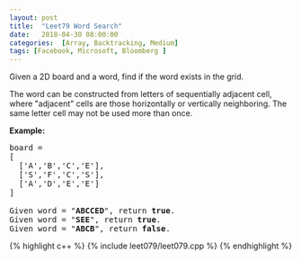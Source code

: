 ```yaml
---
layout: post
title:  "Leet79 Word Search"
date:   2018-04-30 08:00:00
categories:  [Array, Backtracking, Medium]
tags: [Facebook, Microsoft, Bloomberg ]
---
```


<div class="question-description"><div><p>Given a 2D board and a word, find if the word exists in the grid.</p>

<p>The word can be constructed from letters of sequentially adjacent cell, where "adjacent" cells are those horizontally or vertically neighboring. The same letter cell may not be used more than once.</p>

<p><strong>Example:</strong></p>

<pre>board =
[
  ['A','B','C','E'],
  ['S','F','C','S'],
  ['A','D','E','E']
]

Given word = "<strong>ABCCED</strong>", return <strong>true</strong>.
Given word = "<strong>SEE</strong>", return <strong>true</strong>.
Given word = "<strong>ABCB</strong>", return <strong>false</strong>.
</pre>
</div></div>

{% highlight c++ %}
{% include leet079/leet079.cpp %}
{% endhighlight %}
